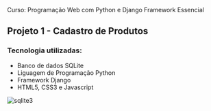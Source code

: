 Curso: Programação Web com Python e Django Framework Essencial
## Projeto 1 - Cadastro de Produtos
### Tecnologia utilizadas:
- Banco de dados SQLite
- Liguagem de Programação Python
- Framework Django
- HTML5, CSS3 e Javascript

![sqlite3](https://user-images.githubusercontent.com/54871018/172236200-5e62107c-734e-4b77-8082-85a76402654b.png)

